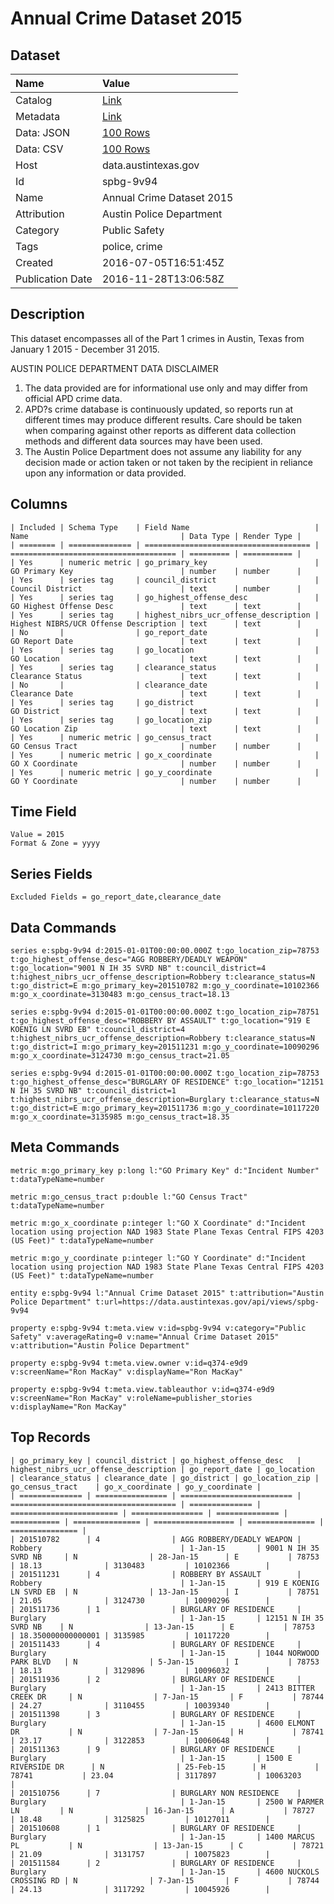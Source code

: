 # Annual Crime Dataset 2015

## Dataset

| Name | Value |
| :--- | :---- |
| Catalog | [Link](https://catalog.data.gov/dataset/annual-crime-dataset-2015) |
| Metadata | [Link](https://data.austintexas.gov/api/views/spbg-9v94) |
| Data: JSON | [100 Rows](https://data.austintexas.gov/api/views/spbg-9v94/rows.json?max_rows=100) |
| Data: CSV | [100 Rows](https://data.austintexas.gov/api/views/spbg-9v94/rows.csv?max_rows=100) |
| Host | data.austintexas.gov |
| Id | spbg-9v94 |
| Name | Annual Crime Dataset 2015 |
| Attribution | Austin Police Department |
| Category | Public Safety |
| Tags | police, crime |
| Created | 2016-07-05T16:51:45Z |
| Publication Date | 2016-11-28T13:06:58Z |

## Description

This dataset encompasses all of the Part 1 crimes in Austin, Texas from January 1 2015 - December 31 2015.  

AUSTIN POLICE DEPARTMENT DATA DISCLAIMER
1. The data provided are for informational use only and may differ from official APD crime data.
2. APD?s crime database is continuously updated, so reports run at different times may produce different results.  Care should be taken when comparing against other reports as different data collection methods and different data sources may have been used.
3. The Austin Police Department does not assume any liability for any decision made or action taken or not taken by the recipient in reliance upon any information or data provided.

## Columns

```ls
| Included | Schema Type    | Field Name                            | Name                                  | Data Type | Render Type |
| ======== | ============== | ===================================== | ===================================== | ========= | =========== |
| Yes      | numeric metric | go_primary_key                        | GO Primary Key                        | number    | number      |
| Yes      | series tag     | council_district                      | Council District                      | text      | number      |
| Yes      | series tag     | go_highest_offense_desc               | GO Highest Offense Desc               | text      | text        |
| Yes      | series tag     | highest_nibrs_ucr_offense_description | Highest NIBRS/UCR Offense Description | text      | text        |
| No       |                | go_report_date                        | GO Report Date                        | text      | text        |
| Yes      | series tag     | go_location                           | GO Location                           | text      | text        |
| Yes      | series tag     | clearance_status                      | Clearance Status                      | text      | text        |
| No       |                | clearance_date                        | Clearance Date                        | text      | text        |
| Yes      | series tag     | go_district                           | GO District                           | text      | text        |
| Yes      | series tag     | go_location_zip                       | GO Location Zip                       | text      | text        |
| Yes      | numeric metric | go_census_tract                       | GO Census Tract                       | number    | number      |
| Yes      | numeric metric | go_x_coordinate                       | GO X Coordinate                       | number    | number      |
| Yes      | numeric metric | go_y_coordinate                       | GO Y Coordinate                       | number    | number      |
```

## Time Field

```ls
Value = 2015
Format & Zone = yyyy
```

## Series Fields

```ls
Excluded Fields = go_report_date,clearance_date
```

## Data Commands

```ls
series e:spbg-9v94 d:2015-01-01T00:00:00.000Z t:go_location_zip=78753 t:go_highest_offense_desc="AGG ROBBERY/DEADLY WEAPON" t:go_location="9001 N IH 35 SVRD NB" t:council_district=4 t:highest_nibrs_ucr_offense_description=Robbery t:clearance_status=N t:go_district=E m:go_primary_key=201510782 m:go_y_coordinate=10102366 m:go_x_coordinate=3130483 m:go_census_tract=18.13

series e:spbg-9v94 d:2015-01-01T00:00:00.000Z t:go_location_zip=78751 t:go_highest_offense_desc="ROBBERY BY ASSAULT" t:go_location="919 E KOENIG LN SVRD EB" t:council_district=4 t:highest_nibrs_ucr_offense_description=Robbery t:clearance_status=N t:go_district=I m:go_primary_key=201511231 m:go_y_coordinate=10090296 m:go_x_coordinate=3124730 m:go_census_tract=21.05

series e:spbg-9v94 d:2015-01-01T00:00:00.000Z t:go_location_zip=78753 t:go_highest_offense_desc="BURGLARY OF RESIDENCE" t:go_location="12151 N IH 35 SVRD NB" t:council_district=1 t:highest_nibrs_ucr_offense_description=Burglary t:clearance_status=N t:go_district=E m:go_primary_key=201511736 m:go_y_coordinate=10117220 m:go_x_coordinate=3135985 m:go_census_tract=18.35
```

## Meta Commands

```ls
metric m:go_primary_key p:long l:"GO Primary Key" d:"Incident Number" t:dataTypeName=number

metric m:go_census_tract p:double l:"GO Census Tract" t:dataTypeName=number

metric m:go_x_coordinate p:integer l:"GO X Coordinate" d:"Incident location using projection NAD 1983 State Plane Texas Central FIPS 4203 (US Feet)" t:dataTypeName=number

metric m:go_y_coordinate p:integer l:"GO Y Coordinate" d:"Incident location using projection NAD 1983 State Plane Texas Central FIPS 4203 (US Feet)" t:dataTypeName=number

entity e:spbg-9v94 l:"Annual Crime Dataset 2015" t:attribution="Austin Police Department" t:url=https://data.austintexas.gov/api/views/spbg-9v94

property e:spbg-9v94 t:meta.view v:id=spbg-9v94 v:category="Public Safety" v:averageRating=0 v:name="Annual Crime Dataset 2015" v:attribution="Austin Police Department"

property e:spbg-9v94 t:meta.view.owner v:id=q374-e9d9 v:screenName="Ron MacKay" v:displayName="Ron MacKay"

property e:spbg-9v94 t:meta.view.tableauthor v:id=q374-e9d9 v:screenName="Ron MacKay" v:roleName=publisher_stories v:displayName="Ron MacKay"
```

## Top Records

```ls
| go_primary_key | council_district | go_highest_offense_desc   | highest_nibrs_ucr_offense_description | go_report_date | go_location              | clearance_status | clearance_date | go_district | go_location_zip | go_census_tract    | go_x_coordinate | go_y_coordinate | 
| ============== | ================ | ========================= | ===================================== | ============== | ======================== | ================ | ============== | =========== | =============== | ================== | =============== | =============== | 
| 201510782      | 4                | AGG ROBBERY/DEADLY WEAPON | Robbery                               | 1-Jan-15       | 9001 N IH 35 SVRD NB     | N                | 28-Jan-15      | E           | 78753           | 18.13              | 3130483         | 10102366        | 
| 201511231      | 4                | ROBBERY BY ASSAULT        | Robbery                               | 1-Jan-15       | 919 E KOENIG LN SVRD EB  | N                | 13-Jan-15      | I           | 78751           | 21.05              | 3124730         | 10090296        | 
| 201511736      | 1                | BURGLARY OF RESIDENCE     | Burglary                              | 1-Jan-15       | 12151 N IH 35 SVRD NB    | N                | 13-Jan-15      | E           | 78753           | 18.350000000000001 | 3135985         | 10117220        | 
| 201511433      | 4                | BURGLARY OF RESIDENCE     | Burglary                              | 1-Jan-15       | 1044 NORWOOD PARK BLVD   | N                | 5-Jan-15       | I           | 78753           | 18.13              | 3129896         | 10096032        | 
| 201511936      | 2                | BURGLARY OF RESIDENCE     | Burglary                              | 1-Jan-15       | 2413 BITTER CREEK DR     | N                | 7-Jan-15       | F           | 78744           | 24.27              | 3110455         | 10039340        | 
| 201511398      | 3                | BURGLARY OF RESIDENCE     | Burglary                              | 1-Jan-15       | 4600 ELMONT DR           | N                | 7-Jan-15       | H           | 78741           | 23.17              | 3122853         | 10060648        | 
| 201511363      | 9                | BURGLARY OF RESIDENCE     | Burglary                              | 1-Jan-15       | 1500 E RIVERSIDE DR      | N                | 25-Feb-15      | H           | 78741           | 23.04              | 3117897         | 10063203        | 
| 201510756      | 7                | BURGLARY NON RESIDENCE    | Burglary                              | 1-Jan-15       | 2500 W PARMER LN         | N                | 16-Jan-15      | A           | 78727           | 18.48              | 3125825         | 10127011        | 
| 201510608      | 1                | BURGLARY OF RESIDENCE     | Burglary                              | 1-Jan-15       | 1400 MARCUS PL           | N                | 13-Jan-15      | C           | 78721           | 21.09              | 3131757         | 10075823        | 
| 201511584      | 2                | BURGLARY OF RESIDENCE     | Burglary                              | 1-Jan-15       | 4600 NUCKOLS CROSSING RD | N                | 7-Jan-15       | F           | 78744           | 24.13              | 3117292         | 10045926        | 
```